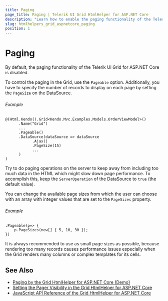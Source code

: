 ```yaml
---
title: Paging
page_title: Paging | Telerik UI Grid HtmlHelper for ASP.NET Core
description: "Learn how to enable the paging functionality of the Telerik UI Grid for ASP.NET Core."
slug: htmlhelpers_grid_aspnetcore_paging
position: 1
---
```


# Paging

By default, the paging functionality of the Telerik UI Grid for ASP.NET Core is disabled.

To control the paging in the Grid, use the `Pageable` option. Additionally, you have to specify the number of records to display on each page by setting the `PageSize` on the DataSource.

###### Example

	@(Html.Kendo().Grid<Kendo.Mvc.Examples.Models.OrderViewModel>()
		  .Name("Grid")  
          ...		  
		  .Pageable()
		  .DataSource(dataSource => dataSource
			    .Ajax()
				.PageSize(15)
				...
		  )
	)

Try to do paging operations on the server to keep away from including too much data in the HTML which might slow down page performance. To accomplish this, keep the `ServerOperation` of the DataSource to `true` (the default value).

You can change the available page sizes from which the user can choose with an array with integer values that are set to the `PageSizes` property.

###### Example

    .Pageable(p=> {
        p.PageSizes(new[] { 5, 10, 30 });
    })


It is always recommended to use as small page sizes as possible, because rendering too many records causes performance issues especially when the Grid renders many columns or complex templates for its cells.	  

## See Also

* [Paging by the Grid HtmlHelper for ASP.NET Core (Demo)](https://demos.telerik.com/aspnet-core/grid/aggregates)
* [Setting the Pager Visibility in the Grid HtmlHelper for ASP.NET Core](https://demos.telerik.com/aspnet-core/grid/pager-visibility)
* [JavaScript API Reference of the Grid HtmlHelper for ASP.NET Core](/api/grid)
